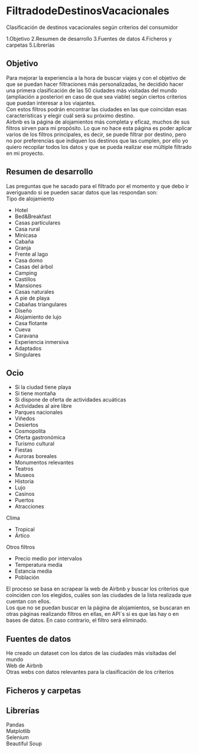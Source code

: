 # FiltradodeDestinosVacacionales

Clasificación de destinos vacacionales según criterios del consumidor

1.Objetivo
2.Resumen de desarrollo
3.Fuentes de datos
4.Ficheros y carpetas
5.Librerías

## Objetivo
Para mejorar la experiencia a la hora de buscar viajes y con el objetivo de que se puedan hacer filtraciones más personalizadas, he decidido hacer una primera clasificación de las 50 ciudades más visitadas del mundo (ampliación a posteriori en caso de que sea viable) según ciertos criterios que puedan interesar a los viajantes. <br>
Con estos filtros podrán encontrar las ciudades en las que coincidan esas características y elegir cuál será su próximo destino.<br>
Airbnb es la página de alojamientos más completa y eficaz, muchos de sus filtros sirven para mi propósito. Lo que no hace esta página es poder aplicar varios de los filtros principales, es decir, se puede filtrar por destino, pero no por preferencias que indiquen los destinos que las cumplen, por ello yo quiero recopilar todos los datos y que se pueda realizar ese múltiple filtrado en mi proyecto.

## Resumen de desarrollo
Las preguntas que he sacado para el filtrado por el momento y que debo ir averiguando si se pueden sacar datos que las respondan son:<br>
Tipo de alojamiento
+ Hotel
+ Bed&Breakfast
+ Casas particulares
+ Casa rural
+ Minicasa
+ Cabaña
+ Granja
+ Frente al lago
+ Casa domo
+ Casas del árbol
+ Camping
+ Castillos
+ Mansiones
+ Casas naturales
+ A pie de playa
+ Cabañas triangulares
+ Diseño
+ Alojamiento de lujo
+ Casa flotante
+ Cueva
+ Caravana
+ Experiencia inmersiva
+ Adaptados
+ Singulares

## Ocio
+ Si la ciudad tiene playa
+ Si tiene montaña
+ Si dispone de oferta de actividades acuáticas
+ Actividades al aire libre
+ Parques nacionales
+ Viñedos
+ Desiertos
+ Cosmopolita
+ Oferta gastronómica
+ Turismo cultural
+ Fiestas
+ Auroras boreales
+ Monumentos relevantes
+ Teatros
+ Museos
+ Historia
+ Lujo
+ Casinos
+ Puertos
+ Atracciones

Clima
+ Tropical
+ Ártico

Otros filtros
+ Precio medio por intervalos
+ Temperatura media
+ Estancia media
+ Población

El proceso se basa en scrapear la web de Airbnb y buscar los criterios que coinciden con los elegidos, cuáles son las ciudades de la lista realizada que cuentan con ellos.<br>
Los que no se puedan buscar en la página de alojamientos, se buscaran en otras páginas realizando filtros en ellas, en API´s si es que las hay o en bases de datos. En caso contrario, el filtro será eliminado.

## Fuentes de datos 

He creado un dataset con los datos de las ciudades más visitadas del mundo<br>
Web de Airbnb <br>
Otras webs con datos relevantes para la clasificación de los criterios

## Ficheros y carpetas

## Librerías
Pandas <br>
Matplotlib<br>
Selenium<br>
Beautiful Soup<br>

